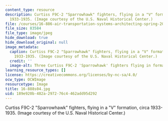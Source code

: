 ```yaml
---
content_type: resource
description: Curtiss F9C-2 "Sparrowhawk" fighters, flying in a "V" formation, circa
  1933-1935. (Image courtesy of the U.S. Naval Historical Center.)
file: /courses/16-886-air-transportation-systems-architecting-spring-2004/189e920b482a297276c4462add95d292_16-888s04.jpg
file_size: 83584
file_type: image/jpeg
hide_download: true
hide_download_original: null
image_metadata:
  caption: Curtiss F9C-2 "Sparrowhawk" fighters, flying in a "V" formation, circa
    1933-1935. (Image courtesy of the U.S. Naval Historical Center.)
  credit: ''
  image-alt: Three Curtiss F9C-2 'Sparrowhawk' fighters flying in formation.
learning_resource_types: []
license: https://creativecommons.org/licenses/by-nc-sa/4.0/
ocw_type: OCWImage
resourcetype: Image
title: 16-888s04.jpg
uid: 189e920b-482a-2972-76c4-462add95d292
---
```

Curtiss F9C-2 "Sparrowhawk" fighters, flying in a "V" formation, circa 1933-1935. (Image courtesy of the U.S. Naval Historical Center.)